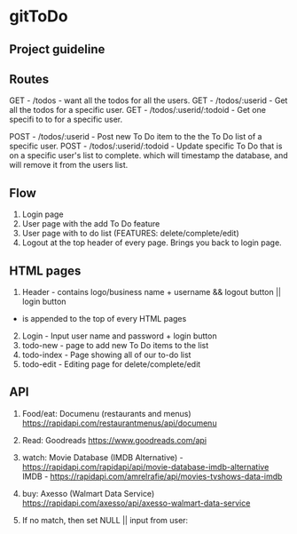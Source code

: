# gitToDo
## Project guideline

## Routes

GET - /todos - want all the todos for all the users.
GET - /todos/:userid - Get all the todos for a specific user.
GET - /todos/:userid/:todoid - Get one specifi to to for a specific user.

POST - /todos/:userid - Post new To Do item to the the To Do list of a specific user.
POST - /todos/:userid/:todoid - Update specific To Do that is on a specific user's list to complete. which will timestamp the database, and will remove it from the users list.

## Flow

1. Login page
2. User page with the add To Do feature
3. User page with to do list (FEATURES: delete/complete/edit)
4. Logout at the top header of every page. Brings you back to login page.

## HTML pages

1. Header - contains logo/business name + username && logout button || login button
  * is appended to the top of every HTML pages
2. Login - Input user name and password + login button
3. todo-new - page to add new To Do items to the list
4. todo-index - Page showing all of our to-do list
5. todo-edit - Editing page for delete/complete/edit

## API

1. Food/eat:
	Documenu (restaurants and menus) https://rapidapi.com/restaurantmenus/api/documenu
	
2. Read: 
	Goodreads https://www.goodreads.com/api

3. watch: 
	Movie Database (IMDB Alternative) - https://rapidapi.com/rapidapi/api/movie-database-imdb-alternative 
	IMDB - https://rapidapi.com/amrelrafie/api/movies-tvshows-data-imdb

4. buy: 
	Axesso (Walmart Data Service) https://rapidapi.com/axesso/api/axesso-walmart-data-service

5. If no match, then set NULL || input from user:
